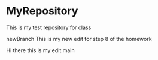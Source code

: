 # MyRepository
This is my test repository for class

newBranch
This is my new edit for step 8 of the homework

Hi there this is my edit
main
